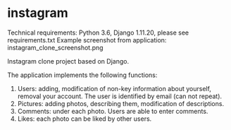 # instagram

Technical requirements: Python 3.6, Django 1.11.20, please see requirements.txt
Example screenshot from application: instagram_clone_screenshot.png

Instagram clone project based on Django.

The application implements the following functions:
1. Users: adding, modification of non-key information about yourself, removal your account. The user is identified by email (can not repeat).
2. Pictures: adding photos, describing them, modification of descriptions.
3. Comments: under each photo. Users are able to enter comments.
4. Likes: each photo can be liked by other users.

